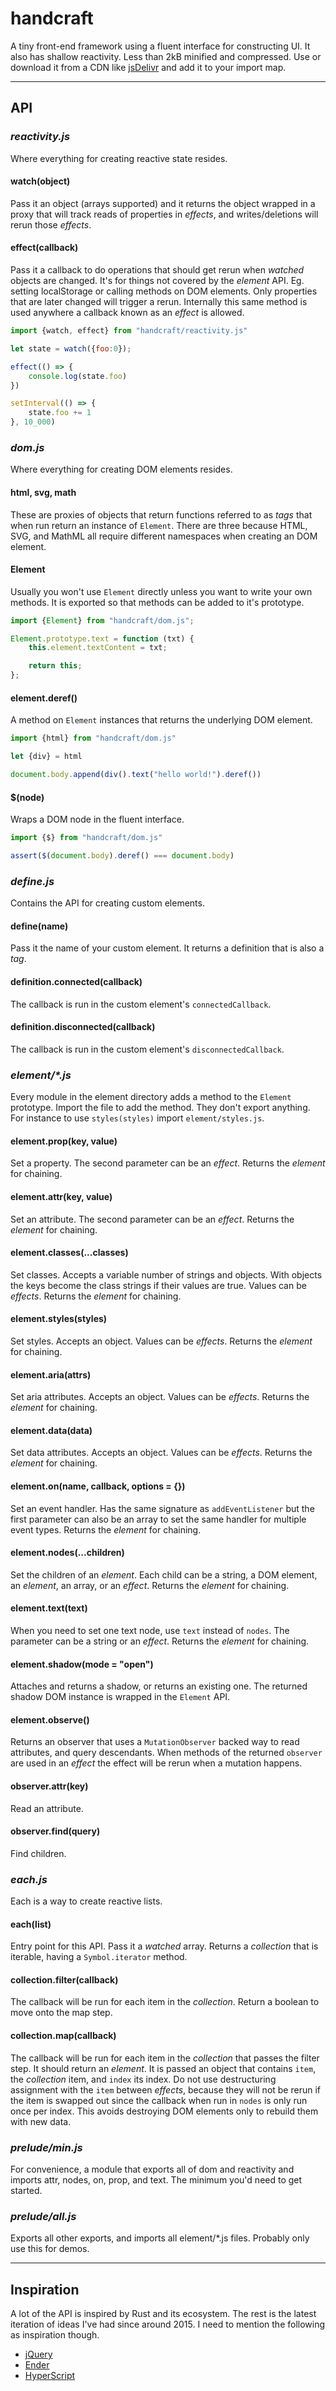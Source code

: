 # handcraft

A tiny front-end framework using a fluent interface for constructing UI. It also has shallow reactivity. Less than 2kB minified and compressed. Use or download it from a CDN like [jsDelivr](https://cdn.jsdelivr.net/gh/erickmerchant/handcraft/prelude/all.js) and add it to your import map.

---

## API

### _reactivity.js_

Where everything for creating reactive state resides.

#### watch(object)

Pass it an object (arrays supported) and it returns the object wrapped in a proxy that will track reads of properties in _effects_, and writes/deletions will rerun those _effects_.

#### effect(callback)

Pass it a callback to do operations that should get rerun when _watched_ objects are changed. It's for things not covered by the _element_ API. Eg. setting localStorage or calling methods on DOM elements. Only properties that are later changed will trigger a rerun. Internally this same method is used anywhere a callback known as an _effect_ is allowed.

``` js
import {watch, effect} from "handcraft/reactivity.js"

let state = watch({foo:0});

effect(() => {
	console.log(state.foo)
})

setInterval(() => {
	state.foo += 1
}, 10_000)
```

### _dom.js_

Where everything for creating DOM elements resides.

#### html, svg, math

These are proxies of objects that return functions referred to as _tags_ that when run return an instance of `Element`. There are three because HTML, SVG, and MathML all require different namespaces when creating an DOM element.

#### Element

Usually you won't use `Element` directly unless you want to write your own methods. It is exported so that methods can be added to it's prototype.

``` js
import {Element} from "handcraft/dom.js";

Element.prototype.text = function (txt) {
	this.element.textContent = txt;

	return this;
};
```

#### element.deref()

A method on `Element` instances that returns the underlying DOM element.

``` js
import {html} from "handcraft/dom.js"

let {div} = html

document.body.append(div().text("hello world!").deref())
```

#### $(node)

Wraps a DOM node in the fluent interface.

``` js
import {$} from "handcraft/dom.js"

assert($(document.body).deref() === document.body)
```

### _define.js_

Contains the API for creating custom elements.

#### define(name)

Pass it the name of your custom element. It returns a definition that is also a _tag_.

#### definition.connected(callback)

The callback is run in the custom element's `connectedCallback`.

#### definition.disconnected(callback)

The callback is run in the custom element's `disconnectedCallback`.

### _element/*.js_

Every module in the element directory adds a method to the `Element` prototype. Import the file to add the method. They don't export anything. For instance to use `styles(styles)` import `element/styles.js`.

#### element.prop(key, value)

Set a property. The second parameter can be an _effect_. Returns the _element_ for chaining.

#### element.attr(key, value)

Set an attribute. The second parameter can be an _effect_. Returns the _element_ for chaining.

#### element.classes(...classes)

Set classes. Accepts a variable number of strings and objects. With objects the keys become the class strings if their values are true. Values can be _effects_. Returns the _element_ for chaining.

#### element.styles(styles)

Set styles. Accepts an object. Values can be _effects_. Returns the _element_ for chaining.

#### element.aria(attrs)

Set aria attributes. Accepts an object. Values can be _effects_. Returns the _element_ for chaining.

#### element.data(data)

Set data attributes. Accepts an object. Values can be _effects_. Returns the _element_ for chaining.

#### element.on(name, callback, options = {})

Set an event handler. Has the same signature as `addEventListener` but the first parameter can also be an array to set the same handler for multiple event types. Returns the _element_ for chaining.

#### element.nodes(...children)

Set the children of an _element_. Each child can be a string, a DOM element, an _element_, an array, or an _effect_. Returns the _element_ for chaining.

#### element.text(text)

When you need to set one text node, use `text` instead of `nodes`. The parameter can be a string or an _effect_. Returns the _element_ for chaining.

#### element.shadow(mode = "open")

Attaches and returns a shadow, or returns an existing one. The returned shadow DOM instance is wrapped in the `Element` API.

#### element.observe()

Returns an observer that uses a `MutationObserver` backed way to read attributes, and query descendants. When methods of the returned `observer` are used in an _effect_ the effect will be rerun when a mutation happens.

#### observer.attr(key)

Read an attribute.

#### observer.find(query)

Find children.

### _each.js_

Each is a way to create reactive lists.

#### each(list)

Entry point for this API. Pass it a _watched_ array. Returns a _collection_ that is iterable, having a `Symbol.iterator` method.

#### collection.filter(callback)

The callback will be run for each item in the _collection_. Return a boolean to move onto the map step.

#### collection.map(callback)

The callback will be run for each item in the _collection_ that passes the filter step. It should return an _element_. It is passed an object that contains `item`, the _collection_ item, and `index` its index. Do not use destructuring assignment with the `item` between _effects_, because they will not be rerun if the item is swapped out since the callback when run in `nodes` is only run once per index. This avoids destroying DOM elements only to rebuild them with new data.

### _prelude/min.js_

For convenience, a module that exports all of dom and reactivity and imports attr, nodes, on, prop, and text. The minimum you'd need to get started.

### _prelude/all.js_

Exports all other exports, and imports all element/*.js files. Probably only use this for demos.


---

## Inspiration

A lot of the API is inspired by Rust and its ecosystem. The rest is the latest iteration of ideas I've had since around 2015. I need to mention the following as inspiration though.

- [jQuery](https://github.com/jquery/jquery)
- [Ender](https://github.com/ender-js/Ender)
- [HyperScript](https://github.com/hyperhype/hyperscript)
